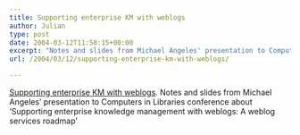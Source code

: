 ```yaml
---
title: Supporting enterprise KM with weblogs
author: Julian
type: post
date: 2004-03-12T11:58:15+00:00
excerpt: "Notes and slides from Michael Angeles' presentation to Computers in Libraries conference about 'Supporting enterprise knowledge management with weblogs: A weblog services roadmap'"
url: /2004/03/12/supporting-enterprise-km-with-weblogs/

---
```

[Supporting enterprise KM with weblogs][1]. Notes and slides from Michael Angeles&#8217; presentation to Computers in Libraries conference about &#8216;Supporting enterprise knowledge management with weblogs: A weblog services roadmap&#8217;

 [1]: http://urlgreyhot.com/drupal/node/view/1481